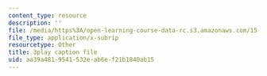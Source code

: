```yaml
---
content_type: resource
description: ''
file: /media/https%3A/open-learning-course-data-rc.s3.amazonaws.com/15-031j-energy-decisions-markets-and-policies-spring-2012/aa39a4819541532eab6ef21b1840ab15_dZtcXCwIFw.vtt
file_type: application/x-subrip
resourcetype: Other
title: 3play caption file
uid: aa39a481-9541-532e-ab6e-f21b1840ab15
---
```

